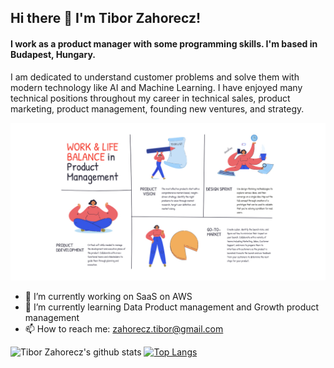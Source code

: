 ## Hi there 👋 I'm Tibor Zahorecz!  
#### I work as a product manager with some programming skills. I'm based in Budapest, Hungary.

I am dedicated to understand customer problems and solve them with modern technology like AI and Machine Learning. I have enjoyed many technical positions throughout my career in technical sales, product marketing, product management, founding new ventures, and strategy.

![Header](https://github.com/ZahoreczTibor/ZahoreczTibor/blob/main/product%20management.jpeg "Header")




- 🔭 I’m currently working on SaaS on AWS
- 🌱 I’m currently learning Data Product management and Growth product management
- 📫 How to reach me: zahorecz.tibor@gmail.com


![Tibor Zahorecz's github stats](https://github-readme-stats.vercel.app/api?username=ZahoreczTibor&show_icons=true&theme=dark)
[![Top Langs](https://github-readme-stats.vercel.app/api/top-langs/?username=ZahoreczTibor)](https://github.com/ZahoreczTibor/github-readme-stats)



